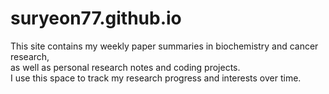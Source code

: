 # suryeon77.github.io
This site contains my weekly paper summaries in biochemistry and cancer research,  
as well as personal research notes and coding projects.  
I use this space to track my research progress and interests over time.  
